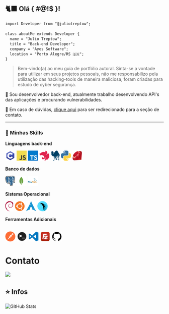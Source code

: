 ## 🐈‍⬛ Olá <strong>{ #@!$ }!</strong>

```
import Developer from "@juliotreptow";

class aboutMe extends Developer {
  name = "Julio Treptow";
  title = "Back-end Developer";
  company = "Ayos Software";
  location = "Porto Alegre/RS 🇧🇷";
}
```

> Bem-vindo(a) ao meu guia de portfólio autoral.
> Sinta-se a vontade para utilizar em seus projetos pessoais, não me responsabilizo pela utilização das hacking-tools de maneira maliciosa, foram criadas para estudo de cyber segurança.

🔭 Sou desenvolvedor back-end, atualmente trabalho desenvolvendo API's das aplicações e procurando vulnerabilidades.

💬 Em caso de dúvidas, <a href="#contact">clique aqui</a> para ser redirecionado para a seção de contato.

---

<h3>🚀 Minhas Skills</h3>

**Linguagens back-end**

<code><img height="32" src="/images/languages/c_language.webp" alt="c"/></code>
<code><img height="32" src="/images/languages/javascript_language.png" alt="Javascript"/></code>
<code><img height="32" src="/images/languages/typescript_language.png" alt="Typescript"/></code>
<code><img height="32" src="/images/languages/nestjs.svg" alt="NestJS"/></code>
<code><img height="32" src="/images/languages/perl.png" alt="Perl"/></code>
<code><img height="32" src="/images/languages/python_language.png" alt="Python"/></code>
<code><img height="32" src="/images/languages/ruby_language.png" alt="Ruby"/></code>

**Banco de dados**

<code><img height="32" src="/images/db/postgres.png" alt="Postgres"/></code>
<code><img height="32" src="/images/db/mongodb.png" alt="MongoDB"/></code>
<code><img height="32" src="/images/db/mysql.png" alt="MySQL"/></code>

**Sistema Operacional**

<code><img height="32" src="/images/os/debian.png" alt="Debian"/></code>
<code><img height="32" src="/images/os/ubuntu.png" alt="Ubuntu"/></code>
<code><img height="32" src="/images/os/arch.png" alt="Arch"/></code>
<code><img height="32" src="/images/os/parrotOS.webp" alt="ParrotOS"/></code>

**Ferramentas Adicionais**

<code><img height="32" src="/images/tools/postman.png" alt="Postman"/></code>
<code><img height="32" src="/images/tools/zsh.png" alt="ZSH"/></code>
<code><img height="32" src="/images/tools/vscode.png" alt="VSCode"/></code>
<code><img height="32" src="/images/tools/filezilla.png" alt="Filezilla"/></code>
<code><img height="32" src="/images/tools/github.webp" alt="Github"/></code>
---

# Contato

<p align="left">
  <a href="https://instagram.com/julio.trept" target="_blank" alt="Instagram">
  <img src="https://img.shields.io/badge/-Instagram-DF0174?style=flat-square&labelColor=DF0174&logo=instagram&logoColor=white&link=LINK-DO-SEU-INSTAGRAM"/></a>
</p>

## ⭐ Infos

![GitHub Stats](https://github-readme-stats.vercel.app/api?username=juliotreptow&show_icons=true)